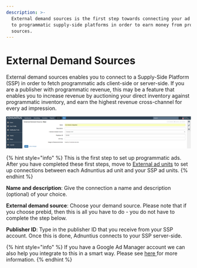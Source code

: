 ```yaml
---
description: >-
  External demand sources is the first step towards connecting your ad platform
  to programmatic supply-side platforms in order to earn money from programmatic
  sources.
---
```


# External Demand Sources

External demand sources enables you to connect to a Supply-Side Platform (SSP) in order to fetch programmatic ads client-side or server-side. If you are a publisher with programmatic revenue, this may be a feature that enables you to increase revenue by auctioning your direct inventory against programmatic inventory, and earn the highest revenue cross-channel for every ad impression.

![External demand source setup example](../../../.gitbook/assets/201811-reports-admin-external-demand-source.png)

{% hint style="info" %}
This is the first step to set up programmatic ads. After you have completed these first steps, move to [External ad units](../inventory/external-adunits.md) to set up connections between each Adnuntius ad unit and your SSP ad units.
{% endhint %}

**Name and description**: Give the connection a name and description (optional) of your choice.

**External demand source**: Choose your demand source. Please note that if you choose prebid, then this is all you have to do - you do not have to complete the step below.

**Publisher ID**: Type in the publisher ID that you receive from your SSP account. Once this is done, Adnuntius connects to your SSP server-side.

{% hint style="info" %}
If you have a Google Ad Manager account we can also help you integrate to this in a smart way. Please see [here ](../../../other-useful-information/gam-integration.md)for more information.
{% endhint %}
